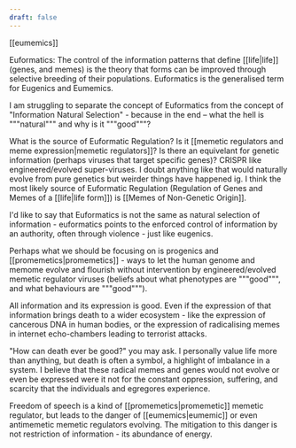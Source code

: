 ```yaml
---
draft: false
---
```

[[eumemics]]

Euformatics: The control of the information patterns that define [[life|life]] (genes, and memes) is the theory that forms can be improved through selective breeding of their populations. Euformatics is the generalised term for Eugenics and Eumemics.

I am struggling to separate the concept of Euformatics from the concept of "Information Natural Selection" - because in the end – what the hell is """natural""" and why is it """good"""?

What is the source of Euformatic Regulation? Is it [[memetic regulators and meme expression|memetic regulators]]? Is there an equivelant for genetic information (perhaps viruses that target specific genes)? CRISPR like engineered/evolved super-viruses. I doubt anything like that would naturally evolve from pure genetics but weirder things have happened ig. I think the most likely source of Euformatic Regulation (Regulation of Genes and Memes of a [[life|life form]]) is [[Memes of Non-Genetic Origin]].

I'd like to say that Euformatics is not the same as natural selection of information - euformatics points to the enforced control of information by an authority, often through violence - just like eugenics. 

Perhaps what we should be focusing on is progenics and [[promemetics|promemetics]] - ways to let the human genome and memome evolve and flourish without intervention by engineered/evolved memetic regulator viruses (beliefs about what phenotypes are """good""", and what behaviours are """good""").

All information and its expression is good. Even if the expression of that information brings death to a wider ecosystem - like the expression of cancerous DNA in human bodies, or the expression of radicalising memes in internet echo-chambers leading to terrorist attacks. 

"How can death ever be good?" you may ask. I personally value life more than anything, but death is often a symbol, a highlight of imbalance in a system. I believe that these radical memes and genes would not evolve or even be expressed were it not for the constant oppression, suffering, and scarcity that the individuals and egregores experience.

Freedom of speech is a kind of [[promemetics|promemetic]] memetic regulator, but leads to the danger of [[eumemics|eumemic]] or even antimemetic memetic regulators evolving. The mitigation to this danger is not restriction of information - its abundance of energy.